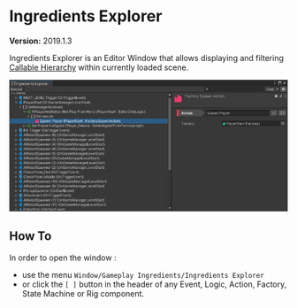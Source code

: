 # Ingredients Explorer

**Version:** 2019.1.3

Ingredients Explorer is an Editor Window that allows displaying and filtering [Callable Hierarchy](events-logic-actions.md) within currently loaded scene.

![Callable Tree Explorer](images/callable-tree-explorer.png)

## How To

In order to open the window :

* use the menu `Window/Gameplay Ingredients/Ingredients Explorer`
* or click the `[ ]` button in the header of any Event, Logic, Action, Factory, State Machine or Rig component.

